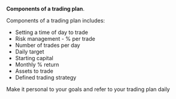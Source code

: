 **Components of a trading plan**.

Components of a trading plan includes:
- Setting a time of day to trade
- Risk management - % per trade
- Number of trades per day
- Daily target
- Starting capital
- Monthly % return
- Assets to trade
- Defined trading strategy

Make it personal to your goals and refer to your trading plan daily 
